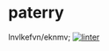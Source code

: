 # paterry
lnvlkefvn/eknmv;
[![linter](https://github.com/<helena-rocha>/<paterry>/workflows/linter/badge.svg)](https://github.com/marketplace/actions/super-linter)

